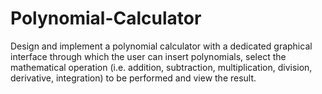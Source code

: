 # Polynomial-Calculator
Design and implement a polynomial calculator with a dedicated graphical interface through which the user can insert polynomials, select the mathematical operation (i.e. addition, subtraction, multiplication, division, derivative, integration) to be performed and view the result.
